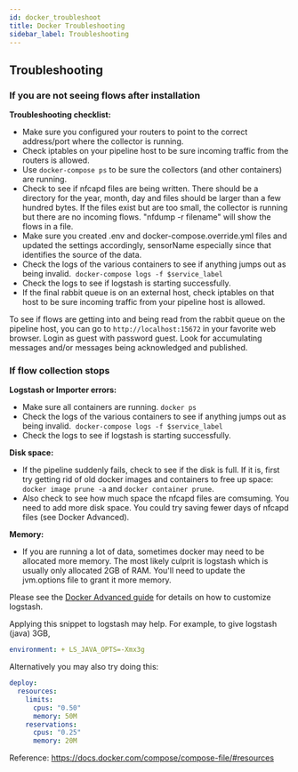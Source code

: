 ```yaml
---
id: docker_troubleshoot
title: Docker Troubleshooting
sidebar_label: Troubleshooting
---
```


## Troubleshooting

### If you are not seeing flows after installation

**Troubleshooting checklist:**

- Make sure you configured your routers to point to the correct address/port where the collector is running.  
- Check iptables on your pipeline host to be sure incoming traffic from the routers is allowed.
- Use `docker-compose ps` to be sure the collectors (and other containers) are running.
- Check to see if nfcapd files are being written. There should be a directory for the year, month, day and files should be larger than a few hundred bytes. If the files exist but are too small, the collector is running but there are no incoming flows.  "nfdump -r filename" will show the flows in a file.
- Make sure you created .env and docker-compose.override.yml files and updated the settings accordingly,  sensorName especially since that identifies the source of the data.
- Check the logs of the various containers to see if anything jumps out as being invalid.  `docker-compose logs -f $service_label`
- Check the logs to see if logstash is starting successfully. 
- If the final rabbit queue is on an external host, check iptables on that host to be sure incoming traffic from your pipeline host is allowed.

To see if flows are getting into and being read from the rabbit queue on the pipeline host, you can go to  `http://localhost:15672` in your favorite web browser. Login as guest with password guest. Look for accumulating messages and/or messages being acknowledged and published.

### If flow collection stops

**Logstash or Importer errors:**
- Make sure all containers are running.  `docker ps`
- Check the logs of the various containers to see if anything jumps out as being invalid.  `docker-compose logs -f $service_label`
- Check the logs to see if logstash is starting successfully.

**Disk space:**
- If the pipeline suddenly fails, check to see if the disk is full. If it is, first try getting rid of old docker images and containers to free up space: `docker image prune -a` and `docker container prune`.
- Also check to see how much space the nfcapd files are comsuming. You need to add more disk space. You could try saving fewer days of nfcapd files (see Docker Advanced). 

**Memory:**
- If you are running a lot of data, sometimes docker may need to be allocated more memory. The most
likely culprit is logstash which is usually only allocated 2GB of RAM. You'll need to update the jvm.options file to grant it more memory. 

Please see the [Docker Advanced guide](docker_install_advanced.md#customize-logstash-settings) for details on how to customize logstash.

Applying this snippet to logstash may help. For example, to give logstash (java) 3GB,

```yaml
environment: + LS_JAVA_OPTS=-Xmx3g
```

Alternatively you may also try doing this:

```yaml
deploy:
  resources:
    limits:
      cpus: "0.50"
      memory: 50M
    reservations:
      cpus: "0.25"
      memory: 20M
```

Reference: https://docs.docker.com/compose/compose-file/#resources

